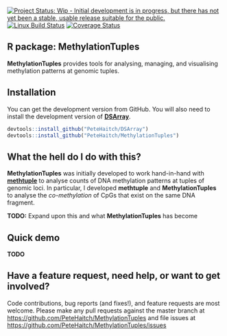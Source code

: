 
<!-- README.md is generated from README.Rmd. Please edit that file -->
<!-- TODO: Use master branch once DSArray-refactor is merged with master -->
[![Project Status: Wip - Initial development is in progress, but there has not yet been a stable, usable release suitable for the public.](http://www.repostatus.org/badges/0.1.0/wip.svg)](http://www.repostatus.org/#wip) [![Linux Build Status](https://travis-ci.org/PeteHaitch/MethylationTuples.svg?branch=DSArray-refactor)](https://travis-ci.org/PeteHaitch/MethylationTuples) [![Coverage Status](https://img.shields.io/codecov/c/github/PeteHaitch/MethylationTuples/DSArray-refactor.svg)](https://codecov.io/github/PeteHaitch/MethylationTuples?branch=DSArray-refactor)

<!-- TODO: Uncomment once in Bioc
[![Bioconductor downloads](http://bioconductor.org/shields/downloads/MethylationTuples.svg)](http://bioconductor.org/packages/stats/bioc/MethylationTuples.html) -->
<!-- TODO: Uncomment once obtained DOI
[![DOI](https://zenodo.org/badge/22085/PeteHaitch/MethylationTuples.svg)](https://zenodo.org/badge/latestdoi/22085/PeteHaitch/MethylationTuples) -->
<!-- TODO: Uncomment once in Bioc
[![Bioconductor devel build status](http://bioconductor.org/shields/build/devel/bioc/MethylationTuples.svg)](http://bioconductor.org/checkResults/devel/bioc-LATEST/MethylationTuples/) -->
R package: MethylationTuples
----------------------------

**MethylationTuples** provides tools for analysing, managing, and visualising methylation patterns at genomic tuples.

Installation
------------

You can get the development version from GitHub. You will also need to install the development version of [**DSArray**](www.github.com/PeteHaitch/DSArray).

``` r
devtools::install_github("PeteHaitch/DSArray")
devtools::install_github("PeteHaitch/MethylationTuples")
```

What the hell do I do with this?
--------------------------------

**MethylationTuples** was initially developed to work hand-in-hand with [**methtuple**](www.github.com/PeteHaitch/methtuple) to analyse counts of DNA methylation patterns at tuples of genomic loci. In particular, I developed **methtuple** and **MethylationTuples** to analyse the *co-methylation* of CpGs that exist on the same DNA fragment.

**TODO:** Expand upon this and what **MethylationTuples** has become

Quick demo
----------

**TODO**

Have a feature request, need help, or want to get involved?
-----------------------------------------------------------

Code contributions, bug reports (and fixes!), and feature requests are most welcome. Please make any pull requests against the master branch at <https://github.com/PeteHaitch/MethylationTuples> and file issues at <https://github.com/PeteHaitch/MethylationTuples/issues>
